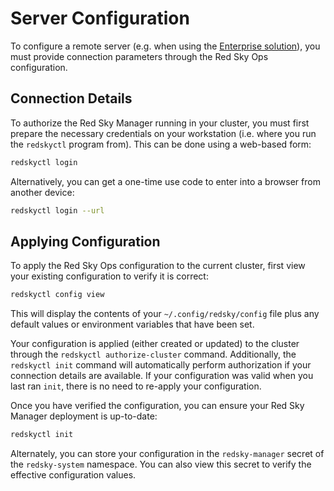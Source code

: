 # Server Configuration

To configure a remote server (e.g. when using the [Enterprise solution](https://www.carbonrelay.com/red-sky-ops/)), you must provide connection parameters through the Red Sky Ops configuration.

## Connection Details

To authorize the Red Sky Manager running in your cluster, you must first prepare the necessary credentials on your workstation (i.e. where you run the `redskyctl` program from). This can be done using a web-based form:

```sh
redskyctl login
```

Alternatively, you can get a one-time use code to enter into a browser from another device:

```sh
redskyctl login --url
```

## Applying Configuration

To apply the Red Sky Ops configuration to the current cluster, first view your existing configuration to verify it is correct:

```sh
redskyctl config view
```

This will display the contents of your `~/.config/redsky/config` file plus any default values or environment variables that have been set.

Your configuration is applied (either created or updated) to the cluster through the `redskyctl authorize-cluster` command. Additionally, the `redskyctl init` command will automatically perform authorization if your connection details are available. If your configuration was valid when you last ran `init`, there is no need to re-apply your configuration.

Once you have verified the configuration, you can ensure your Red Sky Manager deployment is up-to-date:

```sh
redskyctl init
```

Alternately, you can store your configuration in the `redsky-manager` secret of the `redsky-system` namespace. You can also view this secret to verify the effective configuration values.
